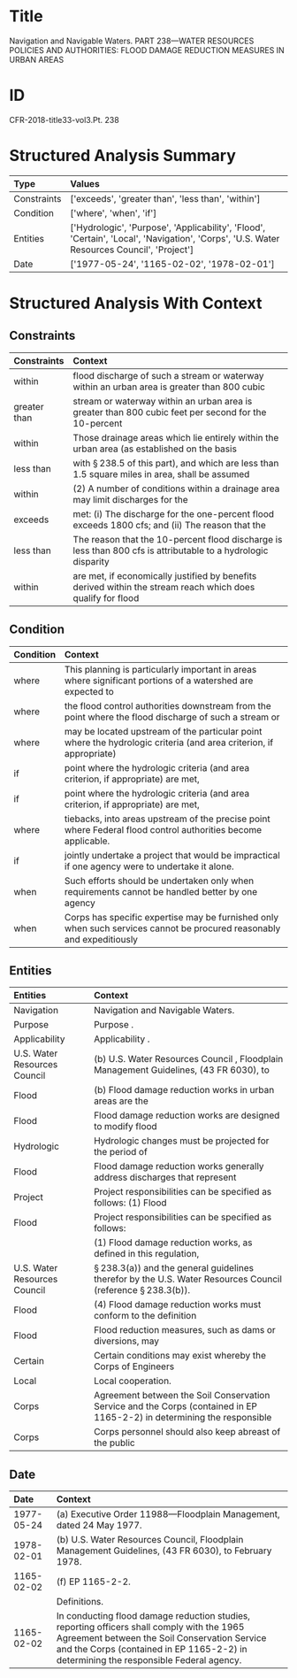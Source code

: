 # Title

 Navigation and Navigable Waters. PART 238—WATER RESOURCES POLICIES AND AUTHORITIES: FLOOD DAMAGE REDUCTION MEASURES IN URBAN AREAS


# ID

 CFR-2018-title33-vol3.Pt. 238


# Structured Analysis Summary

| Type        | Values                                                                                                                                    |
|:------------|:------------------------------------------------------------------------------------------------------------------------------------------|
| Constraints | ['exceeds', 'greater than', 'less than', 'within']                                                                                        |
| Condition   | ['where', 'when', 'if']                                                                                                                   |
| Entities    | ['Hydrologic', 'Purpose', 'Applicability', 'Flood', 'Certain', 'Local', 'Navigation', 'Corps', 'U.S. Water Resources Council', 'Project'] |
| Date        | ['1977-05-24', '1165-02-02', '1978-02-01']                                                                                                |


# Structured Analysis With Context

 


## Constraints

| Constraints   | Context                                                                                                       |
|:--------------|:--------------------------------------------------------------------------------------------------------------|
| within        | flood discharge of such a stream or waterway within an urban area is greater than 800 cubic                   |
| greater than  | stream or waterway within an urban area is greater than 800 cubic feet per second for the 10-percent          |
| within        | Those drainage areas which lie entirely  within the urban area (as established on the basis                   |
| less than     | with &#167;&#8201;238.5 of this part), and which are less than 1.5 square miles in area, shall be assumed     |
| within        | (2) A number of conditions  within a drainage area may limit discharges for the                               |
| exceeds       | met: (i) The discharge for the one-percent flood exceeds 1800 cfs; and (ii) The reason that the               |
| less than     | The reason that the 10-percent flood discharge is less than 800 cfs is attributable to a hydrologic disparity |
| within        | are met, if economically justified by benefits derived within the stream reach which does qualify for flood   |


## Condition

| Condition   | Context                                                                                                               |
|:------------|:----------------------------------------------------------------------------------------------------------------------|
| where       | This planning is particularly important in areas  where significant portions of a watershed are expected to           |
| where       | the flood control authorities downstream from the point where the flood discharge of such a stream or                 |
| where       | may be located upstream of the particular point where the hydrologic criteria (and area criterion, if appropriate)    |
| if          | point where the hydrologic criteria (and area criterion, if  appropriate) are met,                                    |
| if          | point where the hydrologic criteria (and area criterion, if  appropriate) are met,                                    |
| where       | tiebacks, into areas upstream of the precise point where  Federal flood control authorities become applicable.        |
| if          | jointly undertake a project that would be impractical if  one agency were to undertake it alone.                      |
| when        | Such efforts should be undertaken only  when requirements cannot be handled better by one agency                      |
| when        | Corps has specific expertise may be furnished only when such services cannot be procured reasonably and expeditiously |


## Entities

| Entities                     | Context                                                                                                                            |
|:-----------------------------|:-----------------------------------------------------------------------------------------------------------------------------------|
| Navigation                   | Navigation  and Navigable Waters.                                                                                                  |
| Purpose                      | Purpose .                                                                                                                          |
| Applicability                | Applicability .                                                                                                                    |
| U.S. Water Resources Council | (b)  U.S. Water Resources Council , Floodplain Management Guidelines, (43 FR 6030), to                                             |
| Flood                        | (b)  Flood damage reduction works in urban areas are the                                                                           |
| Flood                        | Flood damage reduction works are designed to modify flood                                                                          |
| Hydrologic                   | Hydrologic changes must be projected for the period of                                                                             |
| Flood                        | Flood damage reduction works generally address discharges that represent                                                           |
| Project                      | Project responsibilities can be specified as follows: (1) Flood                                                                    |
| Flood                        | Project responsibilities can be specified as follows:                                                                              |
|                              |           (1)  Flood damage reduction works, as defined in this regulation,                                                        |
| U.S. Water Resources Council | &#167;&#8201;238.3(a)) and the general guidelines therefor by the U.S. Water Resources Council  (reference &#167;&#8201;238.3(b)). |
| Flood                        | (4)  Flood damage reduction works must conform to the definition                                                                   |
| Flood                        | Flood reduction measures, such as dams or diversions, may                                                                          |
| Certain                      | Certain conditions may exist whereby the Corps of Engineers                                                                        |
| Local                        | Local  cooperation.                                                                                                                |
| Corps                        | Agreement between the Soil Conservation Service and the Corps (contained in EP 1165-2-2) in determining the responsible            |
| Corps                        | Corps personnel should also keep abreast of the public                                                                             |


## Date

| Date       | Context                                                                                                                                                                                                                             |
|:-----------|:------------------------------------------------------------------------------------------------------------------------------------------------------------------------------------------------------------------------------------|
| 1977-05-24 | (a) Executive Order 11988&#8212;Floodplain Management, dated 24 May 1977.                                                                                                                                                           |
| 1978-02-01 | (b) U.S. Water Resources Council, Floodplain Management Guidelines, (43 FR 6030), to February 1978.                                                                                                                                 |
| 1165-02-02 | (f) EP 1165-2-2.                                                                                                                                                                                                                    |
|            |         Definitions.                                                                                                                                                                                                                |
| 1165-02-02 | In conducting flood damage reduction studies, reporting officers shall comply with the 1965 Agreement between the Soil Conservation Service and the Corps (contained in EP 1165-2-2) in determining the responsible Federal agency. |


